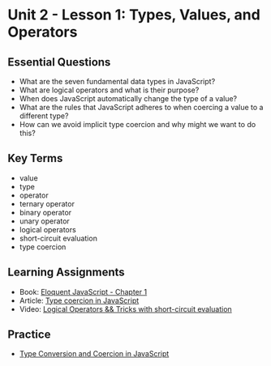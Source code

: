 # Unit 2 - Lesson 1: Types, Values, and Operators

## Essential Questions
* What are the seven fundamental data types in JavaScript?
* What are logical operators and what is their purpose?
* When does JavaScript automatically change the type of a value?
* What are the rules that JavaScript adheres to when coercing a value to a different type?
* How can we avoid implicit type coercion and why might we want to do this? 

## Key Terms
* value
* type
* operator
* ternary operator
* binary operator
* unary operator
* logical operators
* short-circuit evaluation
* type coercion

## Learning Assignments

* Book: [Eloquent JavaScript - Chapter 1](https://eloquentjavascript.net/01_values.html)
* Article: [Type coercion in JavaScript](https://github.com/The-Marcy-Lab-School/se-unit-2/blob/master/lesson-1-types_values_operators/type-coercion.md)
* Video: [Logical Operators && Tricks with short-circuit evaluation](https://www.youtube.com/watch?v=r7v6EIiHfVA)

## Practice
* [Type Conversion and Coercion in JavaScript](./type-coercion.md)
